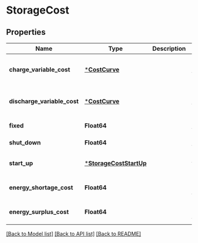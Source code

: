 # StorageCost

## Properties

Name | Type | Description | Notes
------------ | ------------- | ------------- | -------------
**charge_variable_cost** | [***CostCurve**](CostCurve.md) |  | [optional] [default to nothing]
**discharge_variable_cost** | [***CostCurve**](CostCurve.md) |  | [optional] [default to nothing]
**fixed** | **Float64** |  | [default to 0.0]
**shut_down** | **Float64** |  | [default to 0.0]
**start_up** | [***StorageCostStartUp**](StorageCostStartUp.md) |  | [default to nothing]
**energy_shortage_cost** | **Float64** |  | [optional] [default to 0.0]
**energy_surplus_cost** | **Float64** |  | [optional] [default to 0.0]

[[Back to Model list]](../README.md#models) [[Back to API list]](../README.md#api-endpoints) [[Back to README]](../README.md)
